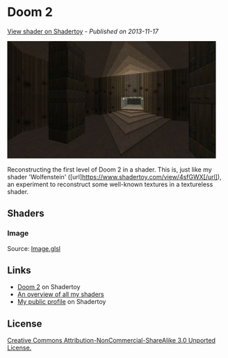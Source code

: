 ﻿# Doom 2
[View shader on Shadertoy](https://www.shadertoy.com/view/lsB3zD) - _Published on 2013-11-17_ 

![thumbnail](./thumbnail.jpg)

Reconstructing the first level of Doom 2 in a shader. This is, just like my shader 'Wolfenstein' ([url]https://www.shadertoy.com/view/4sfGWX[/url]), an experiment to reconstruct some well-known textures in a textureless shader.
## Shaders

### Image

Source: [Image.glsl](./Image.glsl)

## Links
* [Doom 2](https://www.shadertoy.com/view/lsB3zD) on Shadertoy
* [An overview of all my shaders](https://reindernijhoff.net/shadertoy/)
* [My public profile](https://www.shadertoy.com/user/reinder) on Shadertoy

## License

[Creative Commons Attribution-NonCommercial-ShareAlike 3.0 Unported License.](https://creativecommons.org/licenses/by-nc-sa/3.0/)
